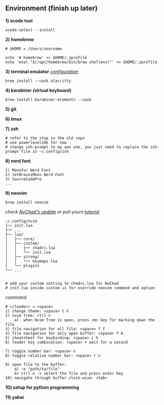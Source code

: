 

## Environment (finish up later)
**1) xcode tool**
```shell 
xcode-select --install
```

**2) homebrew**
```shell
# $HOME = /Users/username 

echo '# homebrew' >> $HOME/.zprofile 
echo 'eval "$(/opt/homebrew/bin/brew shellenv)"' >> $HOME/.zprofile 
```

**3) terminal emulator** 
*[configuration](./alacritty/alacritty.yml)*
```shell
brew install --cask alacritty
```

**4) karabiner (virtual keyboard)**
```shell
brew install barabiner-elements --cask
```

**5) git**

**6) tmux** 

**7) zsh**
```shell
# refer to the step in the old repo
# use powerlevel10k for now
# change zsh-prompt to my own one, you just need to replace the zsh-prompt file in ~/.config/zsh
```

**8) nerd font**
```shell
1) Monofur Nerd Font
2) JetBrainsMono Nerd Font 
3) SourceCodePro 
...
```

**9) neovim** 
```shell 
brew install neovim
```

*check [NvChad's update](https://github.com/NvChad/NvChad) or pull yours*
*[tutorial](https://www.youtube.com/watch?v=Mtgo-nP_r8Y)*
```
~/.config/nvim
├── init.lua
├── ...
├── lua/
│   ├── core/
│   ├── custom/
│   │   ├── chadrc.lua
│   │   └── init.lua
│   ├── xirong/
│   │   └── keymaps.lua
│   └── plugins
└── ...


# add your custom setting to chadrc.lua for NvChad 
# init.lua inside custom is for override neovim command and option 
```
*command*
``` 
# </leader> = <space> 
1) change theme: <space> t h 
2) nvim tree: ctrl n 
    a). when Nvim Tree is open, press <m> key for marking down the file
3) file navigation for all file: <space> f f 
4) file navigation for only open buffer: <space> f b 
5) cheatsheet for keybinding: <space> c h 
6) leader key combination: <space> + wait for a second

7) toggle number bar: <space> n 
8) toggle relative number bar: <space> r n 

9) open file to the buffer: 
    a) :e "path/to/file"
    b) ctrl n -> select the file and press enter key
10) navigate through buffer clock-wise: <tab> 
```

**10) setup for python programming**

**11) yabai** 

